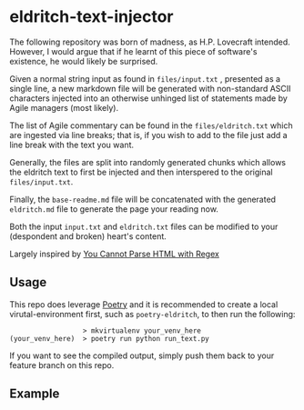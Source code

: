 # eldritch-text-injector

The following repository was born of madness, as H.P. Lovecraft intended. However, I would argue that if he learnt of this piece of software's existence, he would likely be surprised.

Given a normal string input as found in `files/input.txt` , presented as a single line, a new markdown file will be generated
with non-standard ASCII characters injected into an otherwise unhinged list of statements made by Agile managers (most likely).

The list of Agile commentary can be found in the `files/eldritch.txt` which are ingested via line breaks; that is, if you wish to add to the file just add a line break with the text you want.

Generally, the files are split into randomly generated chunks which allows the eldritch text to first be injected and then interspered to the original `files/input.txt`.

Finally, the `base-readme.md` file will be concatenated with the generated `eldritch.md` file to generate the page your reading now.

Both the input `input.txt` and `eldritch.txt` files can be modified to your (despondent and broken) heart's content.

Largely inspired by [You Cannot Parse HTML with Regex](https://stackoverflow.com/questions/1732348/regex-match-open-tags-except-xhtml-self-contained-tags/1732454#1732454)

## Usage

This repo does leverage [Poetry](https://python-poetry.org/) and it is recommended to create a local virutal-environment first, such as `poetry-eldritch`, to then run the following:

```
                  > mkvirtualenv your_venv_here
(your_venv_here)  > poetry run python run_text.py
```

If you want to see the compiled output, simply push them back to your feature branch on this repo.


## Example


